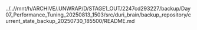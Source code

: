 ../..//mnt/h/ARCHIVE/.UNWRAP/D/STAGE1_OUT/2247cd293227/backup/Day07_Performance_Tuning_20250813_1503/src/duri_brain/backup_repository/current_state_backup_20250730_185500/README.md